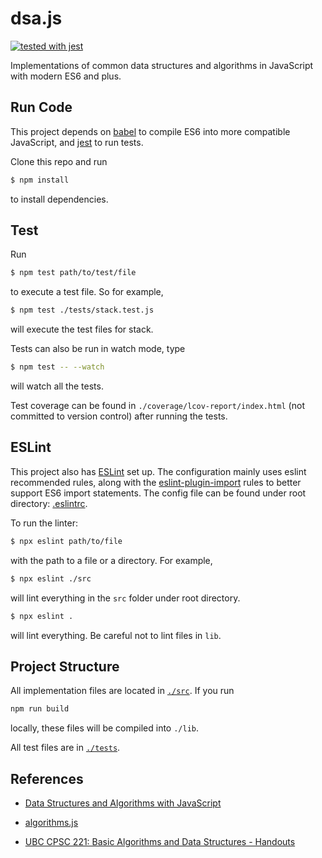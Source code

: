 # dsa.js

[![tested with jest](https://img.shields.io/badge/tested_with-jest-99424f.svg)](https://github.com/facebook/jest)

Implementations of common data structures and algorithms in JavaScript with modern ES6 and plus.

## Run Code

This project depends on [babel](https://babeljs.io/) to compile ES6 into more compatible JavaScript, and [jest](https://facebook.github.io/jest/) to run tests.

Clone this repo and run

```bash
$ npm install
```

to install dependencies.

## Test

Run

```bash
$ npm test path/to/test/file
```

to execute a test file. So for example,

```bash
$ npm test ./tests/stack.test.js
```

will execute the test files for stack.

Tests can also be run in watch mode, type

```bash
$ npm test -- --watch
```

will watch all the tests.

Test coverage can be found in `./coverage/lcov-report/index.html` (not committed to version control) after running the tests.

## ESLint

This project also has [ESLint](http://eslint.org/) set up. The configuration mainly uses eslint recommended rules, along with the [eslint-plugin-import](https://www.npmjs.com/package/eslint-plugin-import) rules to better support ES6 import statements. The config file can be found under root directory: [.eslintrc](./.eslintrc).

To run the linter:

```bash
$ npx eslint path/to/file
```

with the path to a file or a directory. For example,

```bash
$ npx eslint ./src
```

will lint everything in the `src` folder under root directory.

```bash
$ npx eslint .
```

will lint everything. Be careful not to lint files in `lib`.

## Project Structure

All implementation files are located in [`./src`](./src). If you run

```bash
npm run build
```

locally, these files will be compiled into `./lib`.

All test files are in [`./tests`](./tests).

## References

- [Data Structures and Algorithms with JavaScript](http://shop.oreilly.com/product/0636920029557.do)

- [algorithms.js](https://github.com/felipernb/algorithms.js)

- [UBC CPSC 221: Basic Algorithms and Data Structures - Handouts](https://www.ugrad.cs.ubc.ca/~cs221/2015W1/handouts.shtml)
